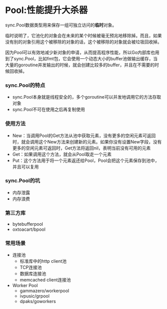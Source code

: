 # Pool:性能提升大杀器

sync.Pool数据类型用来保存一组可独立访问的**临时**对象。

临时说明了，它池化的对象会在未来的某个时候被毫无预兆地移除掉。而且，如果没有别的对象引用这个被移除的对象的话，这个被移除的对象就会被垃圾回收掉。

因为Pool可以有效地减少新对象的申请，从而提高程序性能，所以Go内部库也用到了sync.Pool，比如fmt包，它会使用一个动态大小的buffer池做输出缓存，当大量的goroutine并发输出的时候，就会创建比较多的buffer，并且在不需要的时候回收掉。

### sync.Pool的特点
* sync.Pool本身就是线程安全的，多个goroutine可以并发地调用它的方法存取对象
* sync.Pool不可在使用之后再复制使用

### 使用方法
* New：当调用Pool的Get方法从池中获取元素，没有更多的空闲元素可返回时，就会调用这个New方法来创建新的元素。如果你没有设置New字段，没有更多的空闲元素可返回时，Get方法将返回nil，表明当前没有可用的元素
* Get：如果调用这个方法，就会从Pool取走一个元素
* Put：这个方法用于将一个元素返还给Pool，Pool会把这个元素保存到池中，并且可以复用

### sync.Pool的坑
* 内存泄露
* 内存浪费

### 第三方库
* bytebufferpool
* oxtoacart/bpool

### 常用场景
* 连接池
    - 标准库中的http client池
    - TCP连接池
    - 数据库连接池
    - memcached client连接池
* Worker Pool
    - gammazero/workerpool
    - ivpusic/grpool
    - dpaks/goworkers


